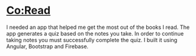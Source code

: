# [Co:Read](https://co-read-quiz.firebaseapp.com/)

I needed an app that helped me get the most out of the books I read. The app generates a quiz based on the notes you take. In order to continue taking notes you must successfully complete the quiz. I built it using Angular, Bootstrap and Firebase.


